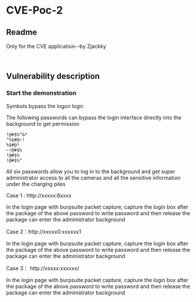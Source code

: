# CVE-Poc-2

##  Readme

   Only for the CVE application--by Zjackky



​                         

## Vulnerability description



### Start the demonstration

Symbols bypass the logon logic



The following passwords can bypass the login interface directly into the background to get permission

```shell
!@#$%^&*
^%$#@~!
%$#@!
~!@#$%
!@#$%
!@#$%^
```

All six passwords allow you to log in to the background and get super administrator access to all the cameras and all the sensitive information under the charging piles



Case 1 : http://xxxxx:8xxxx 

In the login page with burpsuite packet capture, capture the login box after the package of the above password to write password and then release the package can enter the administrator background





Case 2：http://xxxxx0:xxxxxx1

In the login page with burpsuite packet capture, capture the login box after the package of the above password to write password and then release the package can enter the administrator background

 

Case 3： http://xxxxx:xxxxxx/

In the login page with burpsuite packet capture, capture the login box after the package of the above password to write password and then release the package can enter the administrator background



 

